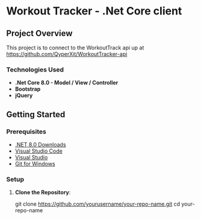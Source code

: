 
# Workout Tracker - .Net Core client


## Project Overview
This project is to connect to the WorkoutTrack api up at https://github.com/QyperXit/WorkoutTracker-api


### Technologies Used
- **.Net Core 8.0 - Model / View / Controller**
- **Bootstrap**
- **jQuery**

## Getting Started

### Prerequisites

- [.NET 8.0 Downloads](https://dotnet.microsoft.com/en-us/download/dotnet/8.0)
- [Visual Studio Code](https://code.visualstudio.com/)
- [Visual Studio](https://visualstudio.microsoft.com/)
- [Git for Windows](https://gitforwindows.org/)

### Setup

1. **Clone the Repository**:

   git clone https://github.com/yourusername/your-repo-name.git
   cd your-repo-name

